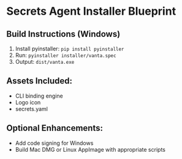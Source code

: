 # Secrets Agent Installer Blueprint

## Build Instructions (Windows)
1. Install pyinstaller: `pip install pyinstaller`
2. Run: `pyinstaller installer/vanta.spec`
3. Output: `dist/vanta.exe`

## Assets Included:
- CLI binding engine
- Logo icon
- secrets.yaml

## Optional Enhancements:
- Add code signing for Windows
- Build Mac DMG or Linux AppImage with appropriate scripts